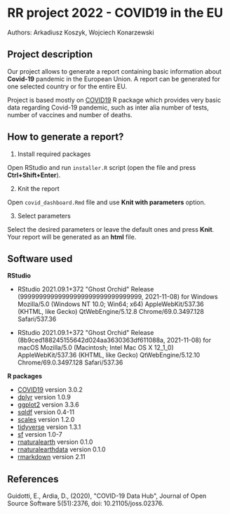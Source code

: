 # RR project 2022 - COVID19 in the EU

Authors: Arkadiusz Koszyk, Wojciech Konarzewski

## Project description

Our project allows to generate a report containing basic information about **Covid-19** pandemic in the European Union. A report can be generated for one selected country or for the entire EU. 

Project is based mostly on [COVID19](https://cran.r-project.org/web/packages/COVID19/COVID19.pdf) R package which provides very basic data regarding Covid-19 pandemic, such as inter alia number of tests, number of vaccines and number of deaths.

## How to generate a report?

1. Install required packages

Open RStudio and run ```installer.R``` script (open the file and press **Ctrl+Shift+Enter**).

2. Knit the report

Open ```covid_dashboard.Rmd``` file and use **Knit with parameters** option.

3. Select parameters

Select the desired parameters or leave the default ones and press **Knit**.
Your report will be generated as an **html** file.

## Software used

**RStudio**

- RStudio 2021.09.1+372 "Ghost Orchid" Release (99999999999999999999999999999999, 2021-11-08) for Windows
Mozilla/5.0 (Windows NT 10.0; Win64; x64) AppleWebKit/537.36 (KHTML, like Gecko) QtWebEngine/5.12.8 Chrome/69.0.3497.128 Safari/537.36

- RStudio 2021.09.1+372 "Ghost Orchid" Release (8b9ced188245155642d024aa3630363df611088a, 2021-11-08) for macOS
Mozilla/5.0 (Macintosh; Intel Mac OS X 12_1_0) AppleWebKit/537.36 (KHTML, like Gecko) QtWebEngine/5.12.10 Chrome/69.0.3497.128 Safari/537.36

**R packages**

- [COVID19](https://covid19datahub.io/) version 3.0.2
- [dplyr](https://dplyr.tidyverse.org/) version 1.0.9
- [ggplot2](https://ggplot2.tidyverse.org/) version 3.3.6
- [sqldf](https://github.com/ggrothendieck/sqldf) version 0.4-11
- [scales](https://scales.r-lib.org/) version 1.2.0
- [tidyverse](https://tidyverse.tidyverse.org/) version 1.3.1
- [sf](https://r-spatial.github.io/sf/) version 1.0-7
- [rnaturalearth](https://github.com/ropensci/rnaturalearth) version 0.1.0
- [rnaturalearthdata](https://github.com/ropensci/rnaturalearthdata) version 0.1.0
- [rmarkdown](https://github.com/rstudio/rmarkdown) version 2.11

## References

Guidotti, E., Ardia, D., (2020), "COVID-19 Data Hub",
  Journal of Open Source Software 5(51):2376, doi:
  10.21105/joss.02376.

